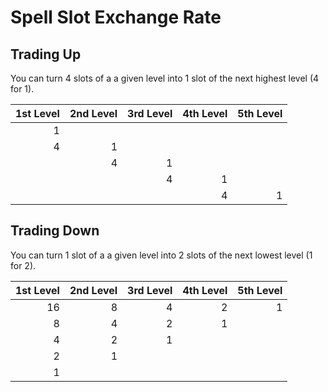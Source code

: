# Spell Slot Exchange Rate

## Trading Up

You can turn 4 slots of a a given level into 1 slot of the next highest level (4 for 1).

| 1st Level | 2nd Level | 3rd Level | 4th Level | 5th Level |
| --------: | --------: | --------: | --------: | --------: |
|         1 |           |           |           |           |
|         4 |         1 |           |           |           |
|           |         4 |         1 |           |           |
|           |           |         4 |         1 |           |
|           |           |           |         4 |         1 |

## Trading Down

You can turn 1 slot of a a given level into 2 slots of the next lowest level (1 for 2).

| 1st Level | 2nd Level | 3rd Level | 4th Level | 5th Level |
| --------: | --------: | --------: | --------: | --------: |
|        16 |         8 |         4 |         2 |         1 |
|         8 |         4 |         2 |         1 |           |
|         4 |         2 |         1 |           |           |
|         2 |         1 |           |           |           |
|         1 |           |           |           |           |
